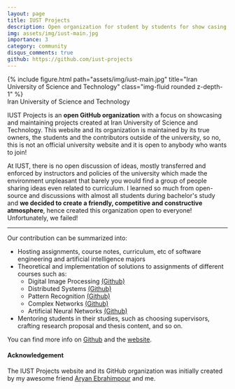 ```yaml
---
layout: page
title: IUST Projects
description: Open organization for student by students for show casing their work and mentoring each other on graduate studies
img: assets/img/iust-main.jpg
importance: 3
category: community
disqus_comments: true
github: https://github.com/iust-projects
---
```


<div class="row">
    <div class="col-sm mt-3 mt-md-0">
        {% include figure.html path="assets/img/iust-main.jpg" title="Iran University of Science and Technology" class="img-fluid rounded z-depth-1" %}
    </div>
</div>
<div class="caption">
    Iran University of Science and Technology
</div>

IUST Projects is an <strong>open GitHub organization</strong> with a focus on showcasing and maintaining projects created at Iran University of Science and Technology. This website and its organization is maintained by its true owners, the students and the contributors outside of the university, so no, this is not an official university website and it is open to anybody who wants to join!

At IUST, there is no open discussion of ideas, mostly transferred and enforced by instructors and policies of the university which made the environment unpleasant that barely you would find a group of people sharing ideas even related to curriculum. I learned so much from open-source and discussions with almost all students during bachelor's study and <strong>we decided to create a friendly, competitive and constructive atmosphere</strong>, hence created this organization open to everyone! Unfortunately, we failed!

***
Our contribution can be summarized into:
<ul>
    <li>Hosting assignments, course notes, curriculum, etc of software engineering and artificial intelligence majors</li>
    <li>Theoretical and implementation of solutions to assignments of different courses such as:
        <ul>
            <li>Digital Image Processing <a href="https://github.com/iust-projects/Digital-Image-Processing-IUST">(Github)</a></li>
            <li>Distributed Systems <a href="https://github.com/iust-projects/mpich-playground">(Github)</a></li>
            <li>Pattern Recognition <a href="https://github.com/iust-projects/Pattern-Recognition-IUST">(Github)</a></li>
            <li>Complex Networks <a href="https://github.com/iust-projects/complex-networks-homework-projects">(Github)</a></li>
            <li>Artificial Neural Networks <a href="https://github.com/iust-projects/Artificial-Neural-Networks">(Github)</a></li>
        </ul>
    </li>
    <li>Mentoring students in their studies, such as choosing supervisors, crafting research proposal and thesis content, and so on.</li>
</ul>

You can find more info on <a href="https://github.com/iust-projects">Github</a> and the <a href="http://iust-projects.ir">website</a>.

#### Acknowledgement
The IUST Projects website and its GitHub organization was initially created by my awesome friend <a href="https://www.avestura.dev/">Aryan Ebrahimpour</a> and me.

